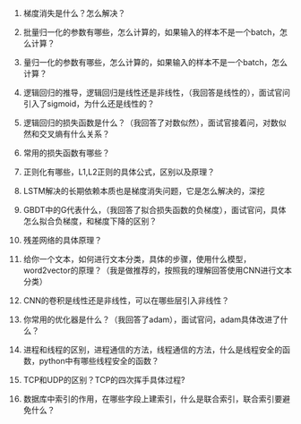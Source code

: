 1. 梯度消失是什么？怎么解决？

2. 批量归一化的参数有哪些，怎么计算的，如果输入的样本不是一个batch，怎么计算？

3. 量归一化的参数有哪些，怎么计算的，如果输入的样本不是一个batch，怎么计算？

4. 逻辑回归的推导，逻辑回归是线性还是非线性，（我回答是线性的），面试官问引入了sigmoid，为什么还是线性的？

5. 逻辑回归的损失函数是什么？（我回答了对数似然），面试官接着问，对数似然和交叉熵有什么关系？

6. 常用的损失函数有哪些？

7. 正则化有哪些，L1,L2正则的具体公式，区别以及原理？


8. LSTM解决的长期依赖本质也是梯度消失问题，它是怎么解决的，深挖
9. GBDT中的G代表什么，（我回答了拟合损失函数的负梯度），面试官问，具体怎么拟合负梯度，和梯度下降的区别？
10. 残差网络的具体原理？
11. 给你一个文本，如何进行文本分类，具体的步骤，使用什么模型，word2vector的原理？（我是做推荐的，按照我的理解回答使用CNN进行文本分类）
12. CNN的卷积是线性还是非线性，可以在哪些层引入非线性？
13. 你常用的优化器是什么？（我回答了adam），面试官问，adam具体改进了什么？
14. 进程和线程的区别，进程通信的方法，线程通信的方法，什么是线程安全的函数，python中有哪些线程安全的函数？
15. TCP和UDP的区别？TCP的四次挥手具体过程?
16. 数据库中索引的作用，在哪些字段上建索引，什么是联合索引，联合索引要避免什么？
